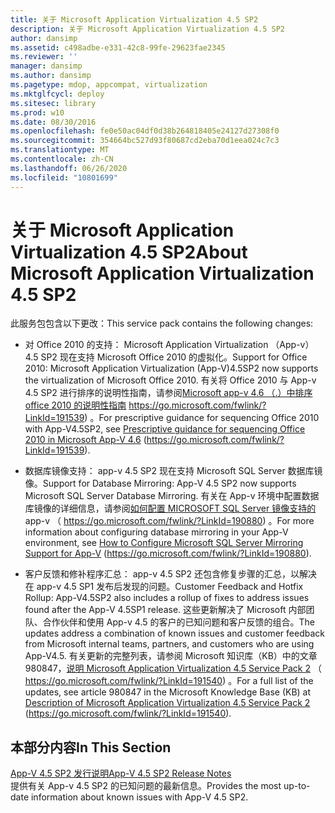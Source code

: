 ```yaml
---
title: 关于 Microsoft Application Virtualization 4.5 SP2
description: 关于 Microsoft Application Virtualization 4.5 SP2
author: dansimp
ms.assetid: c498adbe-e331-42c8-99fe-29623fae2345
ms.reviewer: ''
manager: dansimp
ms.author: dansimp
ms.pagetype: mdop, appcompat, virtualization
ms.mktglfcycl: deploy
ms.sitesec: library
ms.prod: w10
ms.date: 08/30/2016
ms.openlocfilehash: fe0e50ac04df0d38b264818405e24127d27308f0
ms.sourcegitcommit: 354664bc527d93f80687cd2eba70d1eea024c7c3
ms.translationtype: MT
ms.contentlocale: zh-CN
ms.lasthandoff: 06/26/2020
ms.locfileid: "10801699"
---
```

# <span data-ttu-id="72440-103">关于 Microsoft Application Virtualization 4.5 SP2</span><span class="sxs-lookup"><span data-stu-id="72440-103">About Microsoft Application Virtualization 4.5 SP2</span></span>


<span data-ttu-id="72440-104">此服务包包含以下更改：</span><span class="sxs-lookup"><span data-stu-id="72440-104">This service pack contains the following changes:</span></span>

-   <span data-ttu-id="72440-105">对 Office 2010 的支持： Microsoft Application Virtualization （App-v） 4.5 SP2 现在支持 Microsoft Office 2010 的虚拟化。</span><span class="sxs-lookup"><span data-stu-id="72440-105">Support for Office 2010: Microsoft Application Virtualization (App-V)4.5SP2 now supports the virtualization of Microsoft Office 2010.</span></span> <span data-ttu-id="72440-106">有关将 Office 2010 与 App-v 4.5 SP2 进行排序的说明性指南，请参阅[Microsoft app-v 4.6 （.）中排序 office 2010 的说明性指南](https://go.microsoft.com/fwlink/?LinkId=191539) https://go.microsoft.com/fwlink/?LinkId=191539) 。</span><span class="sxs-lookup"><span data-stu-id="72440-106">For prescriptive guidance for sequencing Office 2010 with App-V4.5SP2, see [Prescriptive guidance for sequencing Office 2010 in Microsoft App-V 4.6](https://go.microsoft.com/fwlink/?LinkId=191539) (https://go.microsoft.com/fwlink/?LinkId=191539).</span></span>

-   <span data-ttu-id="72440-107">数据库镜像支持： app-v 4.5 SP2 现在支持 Microsoft SQL Server 数据库镜像。</span><span class="sxs-lookup"><span data-stu-id="72440-107">Support for Database Mirroring: App-V 4.5 SP2 now supports Microsoft SQL Server Database Mirroring.</span></span> <span data-ttu-id="72440-108">有关在 App-v 环境中配置数据库镜像的详细信息，请参阅[如何配置 MICROSOFT SQL Server 镜像支持的](https://go.microsoft.com/fwlink/?LinkId=190880)app-v （ https://go.microsoft.com/fwlink/?LinkId=190880) 。</span><span class="sxs-lookup"><span data-stu-id="72440-108">For more information about configuring database mirroring in your App-V environment, see [How to Configure Microsoft SQL Server Mirroring Support for App-V](https://go.microsoft.com/fwlink/?LinkId=190880) (https://go.microsoft.com/fwlink/?LinkId=190880).</span></span>

-   <span data-ttu-id="72440-109">客户反馈和修补程序汇总： app-v 4.5 SP2 还包含修复步骤的汇总，以解决在 app-v 4.5 SP1 发布后发现的问题。</span><span class="sxs-lookup"><span data-stu-id="72440-109">Customer Feedback and Hotfix Rollup: App-V4.5SP2 also includes a rollup of fixes to address issues found after the App-V 4.5SP1 release.</span></span> <span data-ttu-id="72440-110">这些更新解决了 Microsoft 内部团队、合作伙伴和使用 App-v 4.5 的客户的已知问题和客户反馈的组合。</span><span class="sxs-lookup"><span data-stu-id="72440-110">The updates address a combination of known issues and customer feedback from Microsoft internal teams, partners, and customers who are using App-V4.5.</span></span> <span data-ttu-id="72440-111">有关更新的完整列表，请参阅 Microsoft 知识库（KB）中的文章980847，[说明 Microsoft Application Virtualization 4.5 Service Pack 2](https://go.microsoft.com/fwlink/?LinkId=191540) （ https://go.microsoft.com/fwlink/?LinkId=191540) 。</span><span class="sxs-lookup"><span data-stu-id="72440-111">For a full list of the updates, see article 980847 in the Microsoft Knowledge Base (KB) at [Description of Microsoft Application Virtualization 4.5 Service Pack 2](https://go.microsoft.com/fwlink/?LinkId=191540) (https://go.microsoft.com/fwlink/?LinkId=191540).</span></span>

## <span data-ttu-id="72440-112">本部分内容</span><span class="sxs-lookup"><span data-stu-id="72440-112">In This Section</span></span>


<a href="" id="app-v-4-5-sp2-release-notes"></a>[<span data-ttu-id="72440-113">App-V 4.5 SP2 发行说明</span><span class="sxs-lookup"><span data-stu-id="72440-113">App-V 4.5 SP2 Release Notes</span></span>](app-v-45-sp2-release-notes.md)  
<span data-ttu-id="72440-114">提供有关 App-v 4.5 SP2 的已知问题的最新信息。</span><span class="sxs-lookup"><span data-stu-id="72440-114">Provides the most up-to-date information about known issues with App-V 4.5 SP2.</span></span>

 

 





